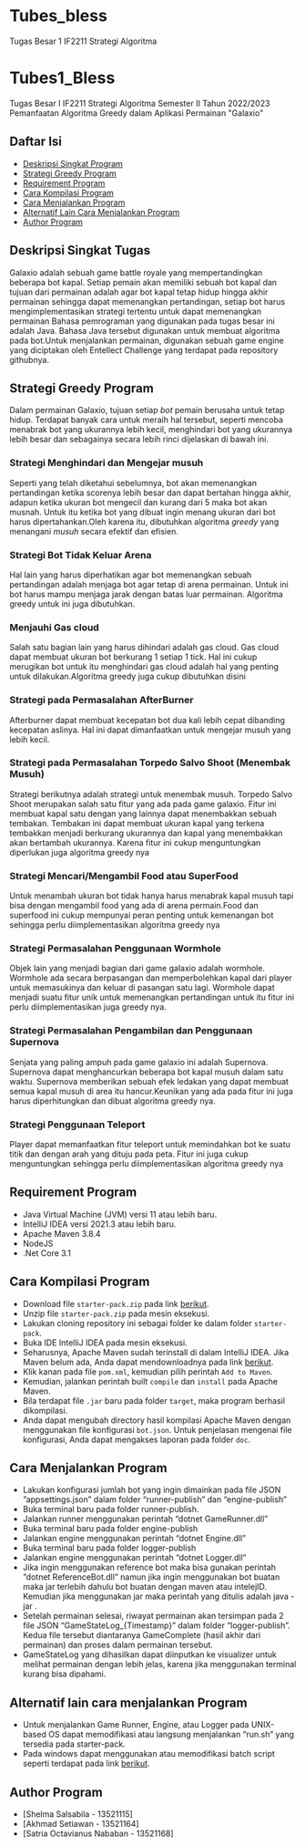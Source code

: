 # Tubes_bless
Tugas Besar 1 IF2211 Strategi Algoritma
# Tubes1_Bless
Tugas Besar I IF2211 Strategi Algoritma Semester II Tahun 2022/2023 Pemanfaatan Algoritma Greedy dalam Aplikasi Permainan "Galaxio"

## Daftar Isi
* [Deskripsi Singkat Program](#deskripsi-singkat-tugas)
* [Strategi Greedy Program](#strategi-greedy-program)
* [Requirement Program](#requirement-program)
* [Cara Kompilasi Program](#cara-kompilasi-program)
* [Cara Menjalankan Program](#cara-menjalankan-program)
* [Alternatif Lain Cara Menjalankan Program](#alternatif-lain-cara-menjalankan-program)
* [Author Program](#author-program)

## Deskripsi Singkat Tugas
Galaxio adalah sebuah game battle royale yang mempertandingkan beberapa bot kapal. Setiap pemain akan memiliki sebuah bot kapal dan tujuan dari permainan adalah agar bot kapal tetap hidup hingga akhir permainan sehingga dapat memenangkan pertandingan, setiap bot harus mengimplementasikan strategi tertentu untuk dapat memenangkan permainan
Bahasa pemrograman yang digunakan pada tugas besar ini adalah Java. Bahasa Java tersebut digunakan untuk membuat algoritma pada bot.Untuk menjalankan permainan, digunakan sebuah game engine yang diciptakan oleh Entellect Challenge yang terdapat pada repository githubnya. 

## Strategi Greedy Program
Dalam permainan Galaxio, tujuan setiap *bot* pemain berusaha untuk tetap hidup. 
Terdapat banyak cara untuk meraih hal tersebut, seperti mencoba menabrak bot yang ukurannya lebih kecil, menghindari bot yang ukurannya lebih 
besar dan sebagainya secara lebih rinci dijelaskan di bawah ini. 

### Strategi Menghindari dan Mengejar musuh
Seperti yang telah diketahui sebelumnya, bot akan memenangkan pertandingan ketika scorenya lebih besar dan dapat bertahan hingga akhir, adapun ketika ukuran bot mengecil dan kurang dari 5 maka bot akan musnah. Untuk itu ketika bot yang dibuat ingin menang ukuran dari bot harus dipertahankan.Oleh karena itu, dibutuhkan algoritma *greedy* yang menangani *musuh* secara efektif dan efisien.

### Strategi Bot Tidak Keluar Arena
Hal lain yang harus diperhatikan agar bot memenangkan sebuah pertandingan adalah menjaga bot agar tetap di arena permainan. Untuk ini bot harus
mampu menjaga jarak dengan batas luar permainan. Algoritma greedy untuk ini juga dibutuhkan. 

### Menjauhi Gas cloud
Salah satu bagian lain yang harus dihindari adalah gas cloud. Gas cloud dapat membuat ukuran bot berkurang 1 setiap 1 tick. Hal ini cukup merugikan bot untuk itu menghindari gas cloud adalah hal yang penting untuk dilakukan.Algoritma greedy juga cukup dibutuhkan disini

### Strategi pada Permasalahan AfterBurner
Afterburner dapat membuat kecepatan bot dua kali lebih cepat dibanding kecepatan aslinya. Hal ini dapat dimanfaatkan untuk mengejar musuh yang lebih kecil. 

### Strategi pada Permasalahan Torpedo Salvo Shoot (Menembak Musuh)
Strategi berikutnya adalah strategi untuk menembak musuh. Torpedo Salvo Shoot merupakan salah satu fitur yang ada pada game galaxio. Fitur ini membuat kapal satu dengan yang lainnya dapat menembakkan sebuah tembakan. Tembakan ini dapat membuat ukuran kapal yang terkena tembakkan menjadi berkurang ukurannya dan kapal yang menembakkan akan bertambah ukurannya. Karena fitur ini cukup menguntungkan diperlukan juga algoritma greedy nya

### Strategi Mencari/Mengambil Food atau SuperFood
Untuk menambah ukuran bot tidak hanya harus menabrak kapal musuh tapi bisa dengan mengambil food yang ada di arena permain.Food dan superfood ini
cukup mempunyai peran penting untuk kemenangan bot sehingga perlu diimplementasikan algoritma greedy nya

### Strategi Permasalahan Penggunaan Wormhole
Objek lain yang menjadi bagian dari game galaxio adalah wormhole. Wormhole ada secara berpasangan dan memperbolehkan kapal dari player untuk memasukinya dan keluar di pasangan satu lagi. Wormhole dapat menjadi suatu fitur unik untuk memenangkan pertandingan untuk itu fitur ini
perlu diimplementasikan juga greedy nya.

### Strategi Permasalahan Pengambilan dan Penggunaan Supernova
Senjata yang paling ampuh pada game galaxio ini adalah Supernova. Supernova dapat menghancurkan beberapa bot kapal musuh dalam satu waktu. Supernova memberikan sebuah efek ledakan yang dapat membuat semua kapal musuh di area itu hancur.Keunikan yang ada pada fitur ini juga harus
diperhitungkan dan dibuat algoritma greedy nya. 

### Strategi Penggunaan Teleport
Player dapat memanfaatkan fitur teleport untuk memindahkan bot ke suatu titik dan dengan arah yang dituju pada peta. Fitur ini juga cukup 
menguntungkan sehingga perlu diimplementasikan algoritma greedy nya 

## Requirement Program
* Java Virtual Machine (JVM) versi 11 atau lebih baru.
* IntelliJ IDEA versi 2021.3 atau lebih baru.
* Apache Maven 3.8.4
* NodeJS
* .Net Core 3.1

## Cara Kompilasi Program
* Download file `starter-pack.zip` pada link [berikut](https://github.com/EntelectChallenge/2021-Galaxio/releases/tag/2021.3.2).
* Unzip file `starter-pack.zip` pada mesin eksekusi.
* Lakukan cloning repository ini sebagai folder ke dalam folder `starter-pack`.
* Buka IDE IntelliJ IDEA pada mesin eksekusi.
* Seharusnya, Apache Maven sudah terinstall di dalam IntelliJ IDEA. Jika Maven belum ada, Anda dapat mendownloadnya pada link [berikut](https://maven.apache.org/download.cgi).
* Klik kanan pada file `pom.xml`, kemudian pilih perintah `Add to Maven`.
* Kemudian, jalankan perintah built `compile` dan `install` pada Apache Maven.
* Bila terdapat file `.jar` baru pada folder `target`, maka program berhasil dikompilasi.
* Anda dapat mengubah directory hasil kompilasi Apache Maven dengan menggunakan file konfigurasi `bot.json`. Untuk penjelasan mengenai file konfigurasi, Anda dapat mengakses laporan pada folder `doc`.

## Cara Menjalankan Program
* Lakukan konfigurasi jumlah bot yang ingin dimainkan pada file JSON ”appsettings.json” dalam folder “runner-publish” dan “engine-publish”
* Buka terminal baru pada folder runner-publish.
* Jalankan runner menggunakan perintah “dotnet GameRunner.dll”
* Buka terminal baru pada folder engine-publish
* Jalankan engine menggunakan perintah “dotnet Engine.dll”
* Buka terminal baru pada folder logger-publish
* Jalankan engine menggunakan perintah “dotnet Logger.dll”
* Jika ingin menggunakan reference bot maka bisa gunakan perintah ”dotnet ReferenceBot.dll” namun jika ingin menggunakan bot buatan maka jar    terlebih dahulu bot buatan dengan maven atau intelejID. Kemudian jika menggunakan jar maka perintah yang ditulis adalah java -jar <path-name-jar>.
* Setelah permainan selesai, riwayat permainan akan tersimpan pada 2 file JSON “GameStateLog_{Timestamp}” dalam folder “logger-publish”. Kedua file tersebut diantaranya GameComplete (hasil akhir dari permainan) dan proses dalam permainan tersebut.
* GameStateLog yang dihasilkan dapat diinputkan ke visualizer untuk melihat permainan dengan lebih jelas, karena jika menggunakan terminal kurang bisa dipahami.

## Alternatif lain cara menjalankan Program
* Untuk menjalankan Game Runner, Engine, atau Logger pada UNIX-based OS dapat memodifikasi atau langsung menjalankan “run.sh” yang tersedia pada starter-pack. 
* Pada windows dapat menggunakan atau memodifikasi batch script seperti terdapat pada link [berikut](https://docs.google.com/document/d/1Iws2REmb2SkopP4pYmaNVGWE7Ft6K9KSps10ZuV9yFw/edit?usp=sharing).


## Author Program
* [Shelma Salsabila - 13521115]
* [Akhmad Setiawan - 13521164]
* [Satria Octavianus Nababan - 13521168]
